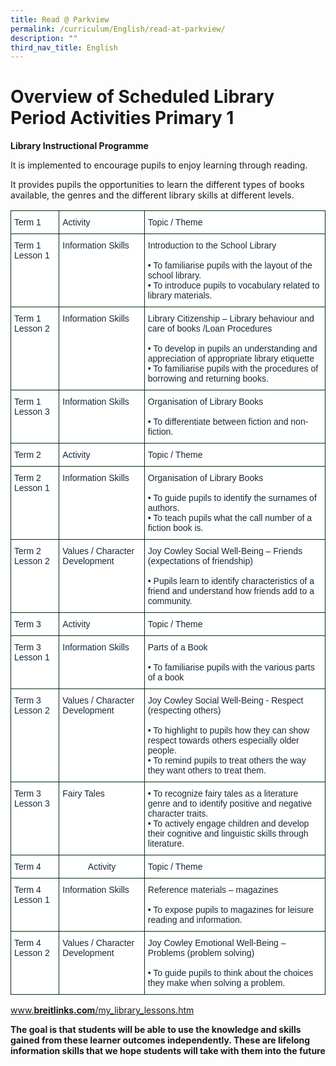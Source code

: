 ```yaml
---
title: Read @ Parkview
permalink: /curriculum/English/read-at-parkview/
description: ""
third_nav_title: English
---
```



# **Overview of Scheduled Library Period Activities Primary 1**

**Library Instructional Programme**

It is implemented to encourage pupils to enjoy learning through reading.

It provides pupils the opportunities to learn the different types of books available, the genres and the different library skills at different levels.

<table style="border-collapse:collapse;border-spacing:0" class="tg"><thead><tr><th style="background-color:#FFF;border-color:#002d13;border-style:solid;border-width:1px;color:#162837;font-family:Arial, sans-serif;font-size:14px;font-weight:bold;overflow:hidden;padding:10px 5px;text-align:left;vertical-align:top;word-break:normal"><span style="font-weight:400;color:#162837">Term 1</span></th><th style="background-color:#FFF;border-color:#002d13;border-style:solid;border-width:1px;color:#162837;font-family:Arial, sans-serif;font-size:14px;font-weight:bold;overflow:hidden;padding:10px 5px;text-align:left;vertical-align:top;word-break:normal"><span style="font-weight:400;color:#162837">Activity</span></th><th style="background-color:#FFF;border-color:#002d13;border-style:solid;border-width:1px;color:#162837;font-family:Arial, sans-serif;font-size:14px;font-weight:normal;overflow:hidden;padding:10px 5px;text-align:left;vertical-align:top;word-break:normal"><span style="font-weight:400;color:#162837">Topic / Theme</span></th></tr></thead><tbody><tr><td style="background-color:#FFF;border-color:#002d13;border-style:solid;border-width:1px;color:#162837;font-family:Arial, sans-serif;font-size:14px;overflow:hidden;padding:10px 5px;text-align:left;vertical-align:top;word-break:normal"><span style="font-weight:400;color:#162837">Term 1 Lesson 1</span></td><td style="background-color:#FFF;border-color:#002d13;border-style:solid;border-width:1px;color:#162837;font-family:Arial, sans-serif;font-size:14px;font-weight:bold;overflow:hidden;padding:10px 5px;text-align:left;vertical-align:top;word-break:normal"><span style="font-weight:400;color:#162837">Information Skills</span></td><td style="background-color:#FFF;border-color:#002d13;border-style:solid;border-width:1px;color:#162837;font-family:Arial, sans-serif;font-size:14px;overflow:hidden;padding:10px 5px;text-align:left;vertical-align:top;word-break:normal"><span style="font-weight:400;color:#162837">Introduction to the School Library</span><br><br>• To familiarise pupils with the layout of the school library.<br>• To introduce pupils to vocabulary related to library materials.</td></tr><tr><td style="background-color:#FFF;border-color:#002d13;border-style:solid;border-width:1px;color:#162837;font-family:Arial, sans-serif;font-size:14px;overflow:hidden;padding:10px 5px;text-align:left;vertical-align:top;word-break:normal"><span style="font-weight:400;color:#162837">Term 1 Lesson 2</span></td><td style="background-color:#FFF;border-color:#002d13;border-style:solid;border-width:1px;color:#162837;font-family:Arial, sans-serif;font-size:14px;overflow:hidden;padding:10px 5px;text-align:left;vertical-align:top;word-break:normal"><span style="font-weight:400;color:#162837">Information Skills</span></td><td style="background-color:#FFF;border-color:#002d13;border-style:solid;border-width:1px;color:#162837;font-family:Arial, sans-serif;font-size:14px;overflow:hidden;padding:10px 5px;text-align:left;vertical-align:top;word-break:normal"><span style="font-weight:400;color:#162837">Library Citizenship – Library behaviour and care of books /Loan Procedures</span><br><br>• To develop in pupils an understanding and appreciation of appropriate library etiquette<br>• To familiarise pupils with the procedures of borrowing and returning books.<br><span style="font-weight:400;color:#162837"> </span></td></tr><tr><td style="background-color:#FFF;border-color:#002d13;border-style:solid;border-width:1px;color:#162837;font-family:Arial, sans-serif;font-size:14px;overflow:hidden;padding:10px 5px;text-align:left;vertical-align:top;word-break:normal"><span style="font-weight:400;color:#162837">Term 1 Lesson 3</span></td><td style="background-color:#FFF;border-color:#002d13;border-style:solid;border-width:1px;color:#162837;font-family:Arial, sans-serif;font-size:14px;overflow:hidden;padding:10px 5px;text-align:left;vertical-align:top;word-break:normal"><span style="font-weight:400;color:#162837">Information Skills</span></td><td style="background-color:#FFF;border-color:#002d13;border-style:solid;border-width:1px;color:#162837;font-family:Arial, sans-serif;font-size:14px;overflow:hidden;padding:10px 5px;text-align:left;vertical-align:top;word-break:normal"><span style="font-weight:400;color:#162837">Organisation of  Library Books</span><br><br>• To differentiate between fiction and non-fiction.</td></tr><tr><td style="background-color:#FFF;border-color:#002d13;border-style:solid;border-width:1px;color:#162837;font-family:Arial, sans-serif;font-size:14px;overflow:hidden;padding:10px 5px;text-align:left;vertical-align:top;word-break:normal"><span style="font-weight:400;color:#162837">Term 2</span></td><td style="background-color:#FFF;border-color:#002d13;border-style:solid;border-width:1px;color:#162837;font-family:Arial, sans-serif;font-size:14px;overflow:hidden;padding:10px 5px;text-align:left;vertical-align:top;word-break:normal"><span style="font-weight:400;color:#162837">Activity</span></td><td style="background-color:#FFF;border-color:#002d13;border-style:solid;border-width:1px;color:#162837;font-family:Arial, sans-serif;font-size:14px;overflow:hidden;padding:10px 5px;text-align:left;vertical-align:top;word-break:normal"><span style="font-weight:400;color:#162837">Topic / Theme</span></td></tr><tr><td style="background-color:#FFF;border-color:#002d13;border-style:solid;border-width:1px;color:#162837;font-family:Arial, sans-serif;font-size:14px;overflow:hidden;padding:10px 5px;text-align:left;vertical-align:top;word-break:normal"><span style="font-weight:400;color:#162837">Term 2 Lesson 1</span></td><td style="background-color:#FFF;border-color:#002d13;border-style:solid;border-width:1px;color:#162837;font-family:Arial, sans-serif;font-size:14px;overflow:hidden;padding:10px 5px;text-align:left;vertical-align:top;word-break:normal"><span style="font-weight:400;color:#162837">Information Skills</span></td><td style="background-color:#FFF;border-color:#002d13;border-style:solid;border-width:1px;color:#162837;font-family:Arial, sans-serif;font-size:14px;overflow:hidden;padding:10px 5px;text-align:left;vertical-align:top;word-break:normal"><span style="font-weight:400;color:#162837">Organisation of  Library Books</span><br><br>• To guide pupils to identify the surnames of authors.<br>• To teach pupils what the call number of a fiction book is.</td></tr><tr><td style="background-color:#FFF;border-color:#002d13;border-style:solid;border-width:1px;color:#162837;font-family:Arial, sans-serif;font-size:14px;overflow:hidden;padding:10px 5px;text-align:left;vertical-align:top;word-break:normal"><span style="font-weight:400;color:#162837">Term 2 Lesson 2</span></td><td style="background-color:#FFF;border-color:#002d13;border-style:solid;border-width:1px;color:#162837;font-family:Arial, sans-serif;font-size:14px;overflow:hidden;padding:10px 5px;text-align:left;vertical-align:top;word-break:normal"><span style="font-weight:400;color:#162837">Values / Character Development</span></td><td style="background-color:#FFF;border-color:#002d13;border-style:solid;border-width:1px;color:#162837;font-family:Arial, sans-serif;font-size:14px;overflow:hidden;padding:10px 5px;text-align:left;vertical-align:top;word-break:normal"><span style="font-weight:400;color:#162837">Joy Cowley Social Well-Being – Friends (expectations of friendship)</span><br><br>• Pupils learn to identify characteristics of a friend and understand how friends add to a community.</td></tr><tr><td style="background-color:#FFF;border-color:#002d13;border-style:solid;border-width:1px;color:#162837;font-family:Arial, sans-serif;font-size:14px;overflow:hidden;padding:10px 5px;text-align:left;vertical-align:top;word-break:normal"><span style="font-weight:400;color:#162837">Term 3</span></td><td style="background-color:#FFF;border-color:#002d13;border-style:solid;border-width:1px;color:#162837;font-family:Arial, sans-serif;font-size:14px;overflow:hidden;padding:10px 5px;text-align:left;vertical-align:top;word-break:normal"><span style="font-weight:400;color:#162837">Activity</span></td><td style="background-color:#FFF;border-color:#002d13;border-style:solid;border-width:1px;color:#162837;font-family:Arial, sans-serif;font-size:14px;overflow:hidden;padding:10px 5px;text-align:left;vertical-align:top;word-break:normal"><span style="font-weight:400;color:#162837">Topic / Theme</span></td></tr><tr><td style="background-color:#FFF;border-color:#002d13;border-style:solid;border-width:1px;color:#162837;font-family:Arial, sans-serif;font-size:14px;overflow:hidden;padding:10px 5px;text-align:left;vertical-align:top;word-break:normal"><span style="font-weight:400;color:#162837">Term 3 Lesson 1</span></td><td style="background-color:#FFF;border-color:#002d13;border-style:solid;border-width:1px;color:#162837;font-family:Arial, sans-serif;font-size:14px;overflow:hidden;padding:10px 5px;text-align:left;vertical-align:top;word-break:normal"><span style="font-weight:400;color:#162837">Information Skills</span></td><td style="background-color:#FFF;border-color:#002d13;border-style:solid;border-width:1px;color:#162837;font-family:Arial, sans-serif;font-size:14px;overflow:hidden;padding:10px 5px;text-align:left;vertical-align:top;word-break:normal"><span style="font-weight:400;color:#162837">Parts of a Book</span><br><br>• To familiarise pupils with the various parts of a book</td></tr><tr><td style="background-color:#FFF;border-color:#002d13;border-style:solid;border-width:1px;color:#162837;font-family:Arial, sans-serif;font-size:14px;overflow:hidden;padding:10px 5px;text-align:left;vertical-align:top;word-break:normal"><span style="font-weight:400;color:#162837">Term 3 Lesson 2</span></td><td style="background-color:#FFF;border-color:#002d13;border-style:solid;border-width:1px;color:#162837;font-family:Arial, sans-serif;font-size:14px;overflow:hidden;padding:10px 5px;text-align:left;vertical-align:top;word-break:normal"><span style="font-weight:400;color:#162837">Values / Character Development</span></td><td style="background-color:#FFF;border-color:#002d13;border-style:solid;border-width:1px;color:#162837;font-family:Arial, sans-serif;font-size:14px;overflow:hidden;padding:10px 5px;text-align:left;vertical-align:top;word-break:normal"><span style="font-weight:400;color:#162837">Joy Cowley Social Well-Being - Respect (respecting others)</span><br><br>• To highlight to pupils how they can show respect towards others especially older people.<br>• To remind pupils to treat others the way they want others to treat them.</td></tr><tr><td style="background-color:#FFF;border-color:#002d13;border-style:solid;border-width:1px;color:#162837;font-family:Arial, sans-serif;font-size:14px;overflow:hidden;padding:10px 5px;text-align:left;vertical-align:top;word-break:normal"><span style="font-weight:400;color:#162837">Term 3 Lesson 3</span></td><td style="background-color:#FFF;border-color:#002d13;border-style:solid;border-width:1px;color:#162837;font-family:Arial, sans-serif;font-size:14px;overflow:hidden;padding:10px 5px;text-align:left;vertical-align:top;word-break:normal"><span style="font-weight:400;color:#162837">Fairy Tales</span></td><td style="background-color:#FFF;border-color:#002d13;border-style:solid;border-width:1px;color:#162837;font-family:Arial, sans-serif;font-size:14px;overflow:hidden;padding:10px 5px;text-align:left;vertical-align:top;word-break:normal">• To recognize fairy tales as a literature genre and to identify positive and negative character traits.<br>• To actively engage children and develop their cognitive and linguistic skills through literature.</td></tr><tr><td style="background-color:#FFF;border-color:#002d13;border-style:solid;border-width:1px;color:#162837;font-family:Arial, sans-serif;font-size:14px;overflow:hidden;padding:10px 5px;text-align:left;vertical-align:top;word-break:normal"><span style="font-weight:400;color:#162837">Term 4</span></td><td style="background-color:#FFF;border-color:#002d13;border-style:solid;border-width:1px;color:#162837;font-family:Arial, sans-serif;font-size:14px;overflow:hidden;padding:10px 5px;text-align:center;vertical-align:top;word-break:normal"><span style="font-weight:400;color:#162837">Activity</span></td><td style="background-color:#FFF;border-color:#002d13;border-style:solid;border-width:1px;color:#162837;font-family:Arial, sans-serif;font-size:14px;overflow:hidden;padding:10px 5px;text-align:left;vertical-align:top;word-break:normal"><span style="font-weight:400;color:#162837">Topic / Theme</span></td></tr><tr><td style="background-color:#FFF;border-color:#002d13;border-style:solid;border-width:1px;color:#162837;font-family:Arial, sans-serif;font-size:14px;overflow:hidden;padding:10px 5px;text-align:left;vertical-align:top;word-break:normal"><span style="font-weight:400;color:#162837">Term 4 Lesson 1</span></td><td style="background-color:#FFF;border-color:#002d13;border-style:solid;border-width:1px;color:#162837;font-family:Arial, sans-serif;font-size:14px;overflow:hidden;padding:10px 5px;text-align:left;vertical-align:top;word-break:normal"><span style="font-weight:400;color:#162837">Information Skills</span></td><td style="background-color:#FFF;border-color:#002d13;border-style:solid;border-width:1px;color:#162837;font-family:Arial, sans-serif;font-size:14px;overflow:hidden;padding:10px 5px;text-align:left;vertical-align:top;word-break:normal"><span style="font-weight:400;color:#162837">Reference materials – magazines</span><br><br>• To expose pupils to magazines for leisure reading and information.</td></tr><tr><td style="background-color:#FFF;border-color:#002d13;border-style:solid;border-width:1px;color:#162837;font-family:Arial, sans-serif;font-size:14px;overflow:hidden;padding:10px 5px;text-align:left;vertical-align:top;word-break:normal"><span style="font-weight:400;color:#162837">Term 4 Lesson 2</span></td><td style="background-color:#FFF;border-color:#002d13;border-style:solid;border-width:1px;color:#162837;font-family:Arial, sans-serif;font-size:14px;overflow:hidden;padding:10px 5px;text-align:left;vertical-align:top;word-break:normal"><span style="font-weight:400;color:#162837">Values / Character Development</span></td><td style="background-color:#FFF;border-color:#002d13;border-style:solid;border-width:1px;color:#162837;font-family:Arial, sans-serif;font-size:14px;overflow:hidden;padding:10px 5px;text-align:left;vertical-align:top;word-break:normal"><span style="font-weight:400;color:#162837">Joy Cowley Emotional Well-Being – Problems (problem solving)</span><br><br>• To guide pupils to think about the choices they make when solving a problem.</td></tr></tbody></table>










[www.**breitlinks.com**/my\_library\_lessons.htm](http://www.breitlinks.com/my_library_lessons.htm)

**The goal is that students will be able to use the knowledge and skills gained from these learner outcomes independently. These are lifelong information skills that we hope students will take with them into the future**